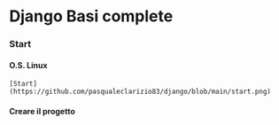 # Django Basi complete

### Start

#### O.S. Linux

```
[Start](https://github.com/pasqualeclarizio83/django/blob/main/start.png)

```

#### Creare il progetto

```python

```